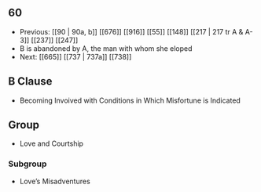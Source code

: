 ## 60
- Previous: [[90 | 90a, b]] [[676]] [[916]] [[55]] [[148]] [[217 | 217 tr A &amp; A-3]] [[237]] [[247]] 
- B is abandoned by A, the man with whom she eloped
- Next: [[665]] [[737 | 737a]] [[738]] 

## B Clause
- Becoming Invoived with Conditions in Which Misfortune is Indicated

## Group
- Love and Courtship

### Subgroup
- Love’s Misadventures

